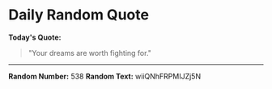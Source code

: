 # Daily Random Quote

**Today's Quote:**
> "Your dreams are worth fighting for."

---

**Random Number:** 538
**Random Text:** wiiQNhFRPMIJZj5N
